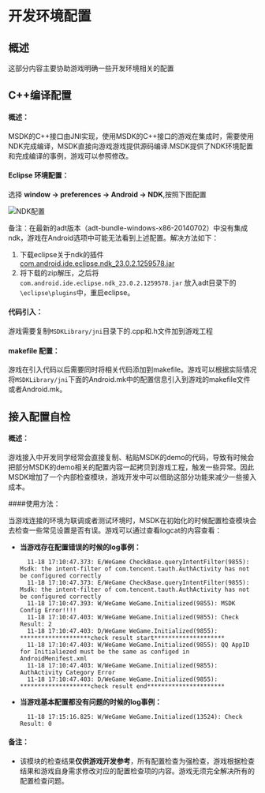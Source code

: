 开发环境配置
===

概述
---

这部分内容主要协助游戏明确一些开发环境相关的配置

C++编译配置
---
#### 概述：

MSDK的C++接口由JNI实现，使用MSDK的C++接口的游戏在集成时，需要使用NDK完成编译，MSDK直接向游戏游戏提供源码编译.MSDK提供了NDK环境配置和完成编译的事例，游戏可以参照修改。

#### Eclipse 环境配置：

选择 **window -> preferences -> Android -> NDK**,按照下图配置

![NDK配置](./ndk.png "ndk 配置")

备注：在最新的adt版本（adt-bundle-windows-x86-20140702）中没有集成ndk，游戏在Android选项中可能无法看到上述配置。解决方法如下：

1. 下载eclipse关于ndk的插件[com.android.ide.eclipse.ndk_23.0.2.1259578.jar](http://wiki.dev.4g.qq.com/v2/android/com.android.ide.eclipse.ndk_23.0.2.1259578.jar.zip)
2. 将下载的zip解压，之后将`com.android.ide.eclipse.ndk_23.0.2.1259578.jar` 放入adt目录下的 `\eclipse\plugins`中，重启eclipse。

#### 代码引入：

游戏需要复制`MSDKLibrary/jni`目录下的.cpp和.h文件加到游戏工程

#### makefile 配置：

游戏在引入代码以后需要同时将相关代码添加到makefile。游戏可以根据实际情况将`MSDKLibrary/jni`下面的Android.mk中的配置信息引入到游戏的makefile文件或者Android.mk。


接入配置自检
---

#### 概述：

游戏接入中开发同学经常会直接复制、粘贴MSDK的demo的代码，导致有时候会把部分MSDK的demo相关的配置内容一起拷贝到游戏工程，触发一些异常。因此MSDK增加了一个内部检查模块，游戏开发中可以借助这部分功能来减少一些接入成本。

####使用方法：

当游戏连接的环境为联调或者测试环境时，MSDK在初始化的时候配置检查模块会去检查一些常见设置是否有误。游戏可以通过查看logcat的内容查看：

- **当游戏存在配置错误的时候的log事例：**

		11-18 17:10:47.373: E/WeGame CheckBase.queryIntentFilter(9855): Msdk: the intent-filter of com.tencent.tauth.AuthActivity has not be configured correctly
		11-18 17:10:47.373: E/WeGame CheckBase.queryIntentFilter(9855): Msdk: the intent-filter of com.tencent.tauth.AuthActivity has not be configured correctly
		11-18 17:10:47.393: W/WeGame WeGame.Initialized(9855): MSDK Config Error!!!!
		11-18 17:10:47.403: W/WeGame WeGame.Initialized(9855): Check Result: 2
		11-18 17:10:47.403: D/WeGame WeGame.Initialized(9855):  ********************check result start********************
		11-18 17:10:47.403: W/WeGame WeGame.Initialized(9855): QQ AppID for Initialiezed must be the same as configed in AndroidMenifest.xml
		11-18 17:10:47.403: W/WeGame WeGame.Initialized(9855): AuthActivity Category Error
		11-18 17:10:47.403: D/WeGame WeGame.Initialized(9855):  ********************check result end**********************

- **当游戏基本配置都没有问题的时候的log事例：**

		11-18 17:15:16.825: W/WeGame WeGame.Initialized(13524): Check Result: 0

#### 备注：

- 该模块的检查结果**仅供游戏开发参考**，所有配置检查为强检查，游戏根据检查结果和游戏自身需求修改对应的配置检查项的内容。游戏无须完全解决所有的配置检查问题。